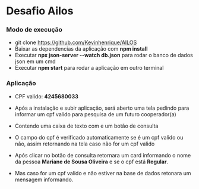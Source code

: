 # Desafio Ailos

### Modo de execução

- git clone https://github.com/Kevinhenrique/AILOS
- Baixar as dependencias da aplicação com **npm install**
- Executar **npx json-server --watch db.json** para rodar o banco de dados json em um cmd
- Executar **npm start** para rodar a aplicação em outro terminal

### Aplicação

- CPF valido: **4245680033**

- Após a instalação e subir aplicação, será aberto uma tela pedindo para informar um cpf valido para pesquisa de um futuro cooperador(a)

- Contendo uma caixa de texto com e um botão de consulta

- O campo do cpf é verificado automaticamente se é um cpf valido ou não, assim retornando na tela caso não for um cpf valido

- Após clicar no botão de consulta retornara um card informando o nome da pessoa **Mariane de Sousa Oliveira** e se o cpf está **Regular**.

- Mas caso for um cpf valido e não estiver na base de dados retonara um mensagem informando.